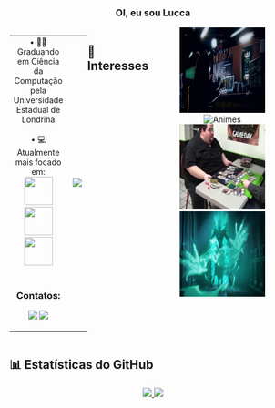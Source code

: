 ### <p align="center">OI, eu sou Lucca </p>

<div style="display: flex; justify-content: center; width: 100%;">

<table style="width: 80%; border-collapse: collapse;">
<tr style="border: none;">

<td width="67.5%" style="border: none; text-align: center;"> 
• 👨‍🎓 Graduando em Ciência da Computação pela Universidade Estadual de Londrina <br><br>
• 💻 Atualmente mais focado em: <br>
<div style="display: inline-block;">
  <img width="50" height="50" src="https://cdn.jsdelivr.net/gh/devicons/devicon@latest/icons/c/c-line.svg" />
  <img width="50" height="50" src="https://cdn.jsdelivr.net/gh/devicons/devicon/icons/java/java-original.svg" />
  <img width="50" height="50" src="https://cdn.jsdelivr.net/gh/devicons/devicon@latest/icons/python/python-original-wordmark.svg" />
</div> <br><br>

### Contatos:

<div>
  
<a href="mailto:lucca.giovane.gomes@uel.br"><img src="https://img.shields.io/badge/Gmail-D14836?style=for-the-badge&logo=gmail&logoColor=white" target="_blank"></a>
<a href="https://www.linkedin.com/in/luccagiovane/" target="_blank"><img src="https://img.shields.io/badge/-LinkedIn-%230077B5?style=for-the-badge&logo=linkedin&logoColor=white" target="_blank"></a>   
</div>

</td>

<td align="center" style="border: none;">
  <img src="./img/Garou tattoo.gif" width="220" />
</td>

</tr>
</table>

## 🎯 Interesses
<div style="text-align: center;">
  <img src="./img/Prog.webp" alt="Desenvolvimento de Software" style="width: 150px; height: 150px; margin: 0 30px;">
  <img src="./img/Anime.webp" alt="Animes" style="width: 150px; height: 150px; margin: 0 30px;">
  <img src="./img/MTG.webp" alt="Magic The Gathering" style="width: 150px; height: 150px; margin: 0 30px;">
  <img src="./img/LoL.webp" alt="League of Legends" style="width: 150px; height: 150px; margin: 0 30px;">
</div>

</div>

## 📊 Estatísticas do GitHub
<div style="display: flex; justify-content: center; width: 100%; margin-top: 20px;">
<a href="https://github.com/LuccaGiovane">
<img height="135em" src="https://github-readme-stats.vercel.app/api/top-langs/?username=LuccaGiovane&layout=compact&langs_count=7&theme=dracula&count_private=false"/>
<img height="135em" src="https://github-readme-stats.vercel.app/api?username=LuccaGiovane&show_icons=true&theme=dracula&include_all_commits=true&count_private=true"/>
</div>

